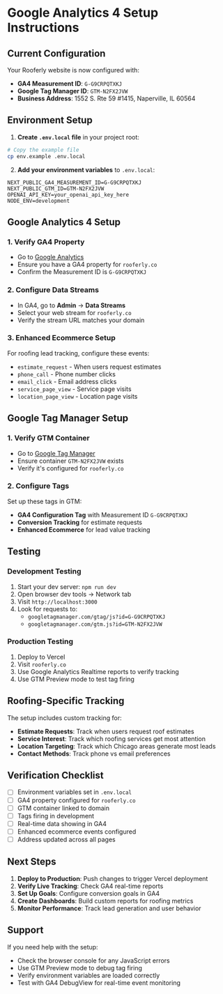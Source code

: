 # Google Analytics 4 Setup Instructions

## Current Configuration

Your Rooferly website is now configured with:

- **GA4 Measurement ID**: `G-G9CRPQTXKJ`
- **Google Tag Manager ID**: `GTM-N2FX2JVW`
- **Business Address**: 1552 S. Rte 59 #1415, Naperville, IL 60564

## Environment Setup

1. **Create `.env.local` file** in your project root:
```bash
# Copy the example file
cp env.example .env.local
```

2. **Add your environment variables** to `.env.local`:
```env
NEXT_PUBLIC_GA4_MEASUREMENT_ID=G-G9CRPQTXKJ
NEXT_PUBLIC_GTM_ID=GTM-N2FX2JVW
OPENAI_API_KEY=your_openai_api_key_here
NODE_ENV=development
```

## Google Analytics 4 Setup

### 1. Verify GA4 Property
- Go to [Google Analytics](https://analytics.google.com)
- Ensure you have a GA4 property for `rooferly.co`
- Confirm the Measurement ID is `G-G9CRPQTXKJ`

### 2. Configure Data Streams
- In GA4, go to **Admin** → **Data Streams**
- Select your web stream for `rooferly.co`
- Verify the stream URL matches your domain

### 3. Enhanced Ecommerce Setup
For roofing lead tracking, configure these events:
- `estimate_request` - When users request estimates
- `phone_call` - Phone number clicks
- `email_click` - Email address clicks
- `service_page_view` - Service page visits
- `location_page_view` - Location page visits

## Google Tag Manager Setup

### 1. Verify GTM Container
- Go to [Google Tag Manager](https://tagmanager.google.com)
- Ensure container `GTM-N2FX2JVW` exists
- Verify it's configured for `rooferly.co`

### 2. Configure Tags
Set up these tags in GTM:
- **GA4 Configuration Tag** with Measurement ID `G-G9CRPQTXKJ`
- **Conversion Tracking** for estimate requests
- **Enhanced Ecommerce** for lead value tracking

## Testing

### Development Testing
1. Start your dev server: `npm run dev`
2. Open browser dev tools → Network tab
3. Visit `http://localhost:3000`
4. Look for requests to:
   - `googletagmanager.com/gtag/js?id=G-G9CRPQTXKJ`
   - `googletagmanager.com/gtm.js?id=GTM-N2FX2JVW`

### Production Testing
1. Deploy to Vercel
2. Visit `rooferly.co`
3. Use Google Analytics Realtime reports to verify tracking
4. Use GTM Preview mode to test tag firing

## Roofing-Specific Tracking

The setup includes custom tracking for:

- **Estimate Requests**: Track when users request roof estimates
- **Service Interest**: Track which roofing services get most attention
- **Location Targeting**: Track which Chicago areas generate most leads
- **Contact Methods**: Track phone vs email preferences

## Verification Checklist

- [ ] Environment variables set in `.env.local`
- [ ] GA4 property configured for `rooferly.co`
- [ ] GTM container linked to domain
- [ ] Tags firing in development
- [ ] Real-time data showing in GA4
- [ ] Enhanced ecommerce events configured
- [ ] Address updated across all pages

## Next Steps

1. **Deploy to Production**: Push changes to trigger Vercel deployment
2. **Verify Live Tracking**: Check GA4 real-time reports
3. **Set Up Goals**: Configure conversion goals in GA4
4. **Create Dashboards**: Build custom reports for roofing metrics
5. **Monitor Performance**: Track lead generation and user behavior

## Support

If you need help with the setup:
- Check the browser console for any JavaScript errors
- Use GTM Preview mode to debug tag firing
- Verify environment variables are loaded correctly
- Test with GA4 DebugView for real-time event monitoring
